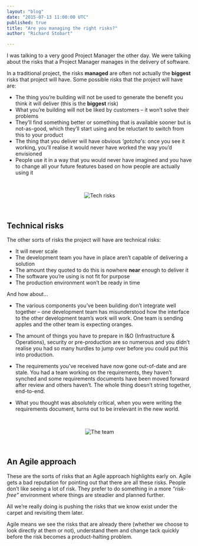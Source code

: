 ```yaml
---
layout: "blog"
date: "2015-07-13 11:00:00 UTC"
published: true
title: "Are you managing the right risks?"
author: "Richard Stobart"

---
```


I was talking to a very good Project Manager the other day. We were talking about the risks that a Project Manager manages in the delivery of software.<br/>

In a traditional project, the risks <b>managed</b> are often not actually the <b>biggest</b> risks that project will have. Some possible risks that the project will have are:<br/>

* The thing you’re building will not be used to generate the benefit you think it will deliver (this is the <b>biggest</b> risk)<br/>
* What you’re building will not be liked by customers – it won’t solve their problems<br/>
* They’ll find something better or something that is available sooner but is not-as-good, which they’ll start using and be reluctant to switch from this to your product<br/>
* The thing that you deliver will have obvious <i>‘gotcha’</i>s: once you see it working, you’ll realise it would never have worked the way you’d envisioned<br/>
* People use it in a way that you would never have imagined and you have to change all your future features based on how people are actually using it<br/>
<br/>

<p align="center"><img src="http://bit.ly/1GhaOLy" alt="Tech risks"></p>

<br/>
<h2 class="super_sub_heading">Technical risks</h2>
The other sorts of risks the project will have are technical risks:<br/>

* It will never scale<br/>
* The development team you have in place aren’t capable of delivering a solution<br/>
* The amount they quoted to do this is nowhere <b>near</b> enough to deliver it<br/>
* The software you’re using is not fit for purpose<br/>
* The production environment won’t be ready in time<br/>

And how about...<br/>

* The various components you’ve been building don’t integrate well together – one development team has misunderstood how the interface to the other development team’s work will work. One team is sending apples and the other team is expecting oranges.<br/>

* The amount of things you have to prepare in I&O (Infrastructure & Operations), security or pre-production are so numerous and you didn’t realise you had so many hurdles to jump over before you could put this into production.<br/>

* The requirements you’ve received have now gone out-of-date and are stale. You had a team working on the requirements, they haven’t synched and some requirements documents have been moved forward after review and others haven’t. The whole thing doesn’t string together, end-to-end.<br/>

* What you thought was absolutely critical, when you were writing the requirements document, turns out to be irrelevant in the new world.<br/>
<br/>

<p align="center"><img src="http://bit.ly/1Rmj2bC" alt="The team"></p>

<br/>
<h2 class="super_sub_heading">An Agile approach</h2>
These are the sorts of risks that an Agile approach highlights early on. Agile gets a bad reputation for pointing out that there are all these risks. People don’t like seeing a lot of risk. They prefer to do something in a more <i>“risk-free”</i> environment where things are steadier and planned further.<br/>

All we’re really doing is pushing the risks that we know exist under the carpet and revisiting them later.<br/>

Agile means we see the risks that are already there (whether we choose to look directly at them or not), understand them and change tack quickly before the risk becomes a product-halting problem.
